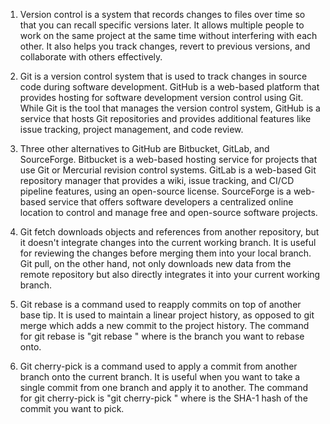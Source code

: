 1) Version control is a system that records changes to files over time so that you can recall specific versions later. It allows multiple people to work on the same project at the same time without interfering with each other. It also helps you track changes, revert to previous versions, and collaborate with others effectively.

2) Git is a version control system that is used to track changes in source code during software development. GitHub is a web-based platform that provides hosting for software development version control using Git. While Git is the tool that manages the version control system, GitHub is a service that hosts Git repositories and provides additional features like issue tracking, project management, and code review.

3) Three other alternatives to GitHub are Bitbucket, GitLab, and SourceForge. Bitbucket is a web-based hosting service for projects that use Git or Mercurial revision control systems. GitLab is a web-based Git repository manager that provides a wiki, issue tracking, and CI/CD pipeline features, using an open-source license. SourceForge is a web-based service that offers software developers a centralized online location to control and manage free and open-source software projects.

4) Git fetch downloads objects and references from another repository, but it doesn't integrate changes into the current working branch. It is useful for reviewing the changes before merging them into your local branch. Git pull, on the other hand, not only downloads new data from the remote repository but also directly integrates it into your current working branch.

5) Git rebase is a command used to reapply commits on top of another base tip. It is used to maintain a linear project history, as opposed to git merge which adds a new commit to the project history. The command for git rebase is "git rebase <base>" where <base> is the branch you want to rebase onto.

6) Git cherry-pick is a command used to apply a commit from another branch onto the current branch. It is useful when you want to take a single commit from one branch and apply it to another. The command for git cherry-pick is "git cherry-pick <commit>" where <commit> is the SHA-1 hash of the commit you want to pick.
